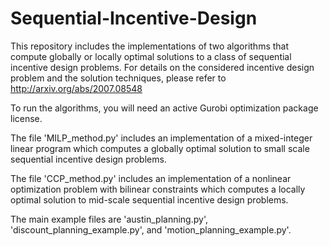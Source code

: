 # Sequential-Incentive-Design

This repository includes the implementations of two algorithms that compute globally or locally optimal solutions to a class of sequential incentive design problems. For details on the considered incentive design problem and the solution techniques, please refer to http://arxiv.org/abs/2007.08548 

To run the algorithms, you will need an active Gurobi optimization package license.

The file 'MILP_method.py' includes an implementation of a mixed-integer linear program which computes a globally optimal solution to small scale sequential incentive design problems. 

The file 'CCP_method.py' includes an implementation of a nonlinear optimization problem with bilinear constraints which computes a locally optimal solution to mid-scale sequential incentive design problems.

The main example files are 'austin_planning.py', 'discount_planning_example.py', and 'motion_planning_example.py'.


